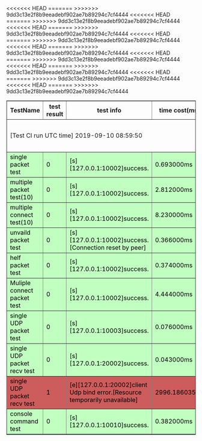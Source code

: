 <table border="1" cellpadding="10">
   <tr>
     <th>TestName</th>
     <th>test result</th>
 	<th>test info</th>
 	<th>time cost(ms)</th>
   </tr>
    <tr>
<<<<<<< HEAD
      <td colspan="4">[Test CI run UTC time] 2019-09-10 08:59:50</td>
=======
      <td colspan="4">[Test CI run UTC time] 2019-09-10 09:29:23</td>
>>>>>>> 9dd3c13e2f8b9eeadebf902ae7b89294c7cf4444
    </tr>
   <tr style="background-color:#C1FFC1;color:Black;">
<td>single packet test</td>
<td>0</td>
<td>[s][127.0.0.1:10002]success.</td>
<<<<<<< HEAD
<td>0.693000ms</td>
=======
<td>0.776000ms</td>
>>>>>>> 9dd3c13e2f8b9eeadebf902ae7b89294c7cf4444
<tr style="background-color:#C1FFC1;color:Black;">
<td>multiple packet test(10)</td>
<td>0</td>
<td>[s][127.0.0.1:10002]success.</td>
<<<<<<< HEAD
<td>2.812000ms</td>
=======
<td>1.970000ms</td>
>>>>>>> 9dd3c13e2f8b9eeadebf902ae7b89294c7cf4444
<tr style="background-color:#C1FFC1;color:Black;">
<td>multiple connect test(10)</td>
<td>0</td>
<td>[s][127.0.0.1:10002]success.</td>
<<<<<<< HEAD
<td>8.230000ms</td>
=======
<td>4.740000ms</td>
>>>>>>> 9dd3c13e2f8b9eeadebf902ae7b89294c7cf4444
<tr style="background-color:#C1FFC1;color:Black;">
<td>unvaild packet test</td>
<td>0</td>
<td>[s][127.0.0.1:10002]success.[Connection reset by peer]</td>
<<<<<<< HEAD
<td>0.366000ms</td>
=======
<td>0.430000ms</td>
>>>>>>> 9dd3c13e2f8b9eeadebf902ae7b89294c7cf4444
<tr style="background-color:#C1FFC1;color:Black;">
<td>helf packet test</td>
<td>0</td>
<td>[s][127.0.0.1:10002]success.</td>
<<<<<<< HEAD
<td>0.374000ms</td>
=======
<td>0.300000ms</td>
>>>>>>> 9dd3c13e2f8b9eeadebf902ae7b89294c7cf4444
<tr style="background-color:#C1FFC1;color:Black;">
<td>Muliple connect packet test</td>
<td>0</td>
<td>[s][127.0.0.1:10002]success.</td>
<<<<<<< HEAD
<td>4.444000ms</td>
=======
<td>3.874000ms</td>
>>>>>>> 9dd3c13e2f8b9eeadebf902ae7b89294c7cf4444
<tr style="background-color:#C1FFC1;color:Black;">
<td>single UDP packet test</td>
<td>0</td>
<td>[s][127.0.0.1:10003]success.</td>
<<<<<<< HEAD
<td>0.076000ms</td>
<tr style="background-color:#C1FFC1;color:Black;">
<td>single UDP packet recv test</td>
<td>0</td>
<td>[s][127.0.0.1:20002]success.</td>
<td>0.043000ms</td>
=======
<td>0.075000ms</td>
<tr style="background-color:#CD5C5C;color:Black;">
<td>single UDP packet recv test</td>
<td>1</td>
<td>[e][127.0.0.1:20002]client Udp bind error.[Resource temporarily unavailable]</td>
<td>2996.186035ms</td>
>>>>>>> 9dd3c13e2f8b9eeadebf902ae7b89294c7cf4444
<tr style="background-color:#C1FFC1;color:Black;">
<td>console command test</td>
<td>0</td>
<td>[s][127.0.0.1:10010]success.</td>
<<<<<<< HEAD
<td>0.382000ms</td>
=======
<td>0.547000ms</td>
>>>>>>> 9dd3c13e2f8b9eeadebf902ae7b89294c7cf4444
 </table>
